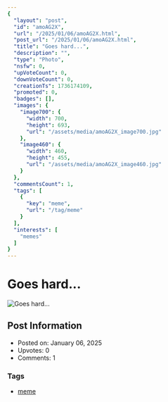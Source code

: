 ```yaml
---
{
  "layout": "post",
  "id": "amoAG2X",
  "url": "/2025/01/06/amoAG2X.html",
  "post_url": "/2025/01/06/amoAG2X.html",
  "title": "Goes hard...",
  "description": "",
  "type": "Photo",
  "nsfw": 0,
  "upVoteCount": 0,
  "downVoteCount": 0,
  "creationTs": 1736174109,
  "promoted": 0,
  "badges": [],
  "images": {
    "image700": {
      "width": 700,
      "height": 693,
      "url": "/assets/media/amoAG2X_image700.jpg"
    },
    "image460": {
      "width": 460,
      "height": 455,
      "url": "/assets/media/amoAG2X_image460.jpg"
    }
  },
  "commentsCount": 1,
  "tags": [
    {
      "key": "meme",
      "url": "/tag/meme"
    }
  ],
  "interests": [
    "memes"
  ]
}
---
```


# Goes hard...

![Goes hard...](/assets/media/amoAG2X_image700.jpg)

## Post Information

- Posted on: January 06, 2025
- Upvotes: 0
- Comments: 1

### Tags

- [meme](/tag/meme)
